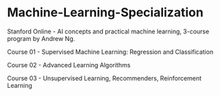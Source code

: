 # Machine-Learning-Specialization
Stanford Online - AI concepts and practical machine learning, 3-course program by Andrew Ng.

Course 01 - Supervised Machine Learning: Regression and Classification

Course 02 - Advanced Learning Algorithms

Course 03 - Unsupervised Learning, Recommenders, Reinforcement Learning

